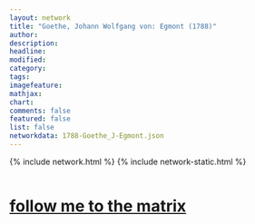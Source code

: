 ```yaml
---
layout: network
title: "Goethe, Johann Wolfgang von: Egmont (1788)"
author:
description:
headline:
modified:
category:
tags: 
imagefeature: 
mathjax: 
chart: 
comments: false
featured: false
list: false
networkdata: 1788-Goethe_J-Egmont.json
---
```

{% include network.html %}
{% include network-static.html %}
<div class="row">
  <div class="small-5 small-centered columns"><a href="/matrix442"><h1>follow me to the matrix</h1></a>
</div>
</div>
